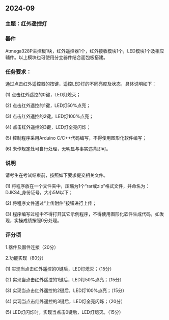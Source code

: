 ## 2024-09

### 主题：红外遥控灯

### 器件

Atmega328P主控板1块，红外遥控器1个，红外接收模块1个，LED模块1个及相应辅件。以上模块也可使用分立器件结合面包板搭建。

### 任务要求：

通过点击红外遥控器的按键，遥控LED灯的不同亮度及状态，具体说明如下：

(1) 点击红外遥控的0键，LED灯熄灭；

(2) 点击红外遥控的1键，LED灯50%点亮；

(3) 点击红外遥控的2键，LED灯100%点亮；

(4) 点击红外遥控的3键，LED灯全亮闪烁；

(5) 控制程序采用Arduino C/C++代码编写，不得使用图形化软件编写；

(6) 未作规定处可自行处理，无明显与事实违背即可。 

### 说明

请考生在考试结束前，按照如下要求提交相关文件。

(1) 将程序放在一个文件夹中，压缩为1个“rar或zip”格式文件，并命名为：DJKS4_身份证号，大小5M以下；

(2) 将程序文件通过“上传附件”按钮进行上传；

(3) 程序编写过程中不得打开其它示例程序，不得使用图形化软件生成代码，如发现，实操成绩按照0分处理。 

### 评分项

1.器件及器件连接（20分）

2.功能实现（80分）

(1) 实现当点击红外遥控的0键后，LED灯熄灭；（15分）

(2) 实现当点击红外遥控的1键后，LED灯50%点亮；（15分）

(3) 实现当点击红外遥控的2键后，LED灯100%点亮；（15分）

(4) 实现当点击红外遥控的3键后，LED灯全亮闪烁；（20分）

(5) LED灯闪烁时，实现当点击0键后，LED灯熄灭。（15分）